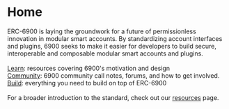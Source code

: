 # Home

ERC-6900 is laying the groundwork for a future of permissionless innovation in modular smart accounts. By standardizing account interfaces and plugins, 6900 seeks to make it easier for developers to build secure, interoperable and composable modular smart accounts and plugins. \
\
[Learn](learn.md): resources covering 6900's motivation and design\
[Community](community.md): 6900 community call notes, forums, and how to get involved.\
[Build](build.md): everything you need to build on top of ERC-6900\
\
For a broader introduction to the standard, check out our [resources](resources.md) page.&#x20;
